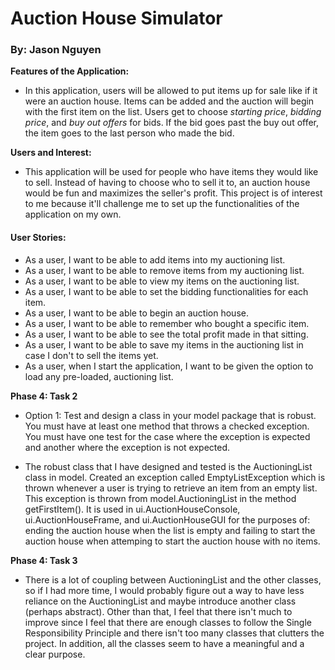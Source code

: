 # Auction House Simulator
### By: Jason Nguyen

**Features of the Application:**

- In this application, users will be allowed to put items up for sale like if
it were an auction house. Items can be added and the auction will begin with the first
item on the list. Users get to choose *starting price*, *bidding price*, and *buy out offers* for bids. If the bid goes past the buy out offer, the item goes to the
last person who made the bid.

**Users and Interest:**

- This application will be used for people who have items they would like to sell. Instead
of having to choose who to sell it to, an auction house would be fun and maximizes the seller's profit. 
This project is of interest to me because it'll challenge me to set up the functionalities of the application
on my own.

#### User Stories:

- As a user, I want to be able to add items into my auctioning list.
- As a user, I want to be able to remove items from my auctioning list.
- As a user, I want to be able to view my items on the auctioning list.
- As a user, I want to be able to set the bidding functionalities for each item.
- As a user, I want to be able to begin an auction house.
- As a user, I want to be able to remember who bought a specific item.
- As a user, I want to be able to see the total profit made in that sitting.
- As a user, I want to be able to save my items in the auctioning list in case I don't
to sell the items yet.
- As a user, when I start the application, I want to be given the option to load any pre-loaded,
auctioning list.

**Phase 4: Task 2**
- Option 1: Test and design a class in your model package that is robust.
You must have at least one method that throws a checked exception.
You must have one test for the case where the exception is expected and another where the exception is not expected.

- The robust class that I have designed and tested is the AuctioningList class in model. 
Created an exception called EmptyListException which is thrown whenever a user is trying to retrieve an item from an
empty list. This exception is thrown from model.AuctioningList in the method getFirstItem().
It is used in ui.AuctionHouseConsole, ui.AuctionHouseFrame, and ui.AuctionHouseGUI for the purposes of:
ending the auction house when the list is empty and failing to start the auction house when attemping to start
the auction house with no items.

**Phase 4: Task 3**
- There is a lot of coupling between AuctioningList and the other classes, so if I had more time, I would probably
figure out a way to have less reliance on the AuctioningList and maybe introduce another class (perhaps abstract). Other
than that, I feel that there isn't much to improve since I feel that there are enough classes to follow the Single 
Responsibility Principle and there isn't too many classes that clutters the project. In addition, all the classes seem 
to have a meaningful and a clear purpose.

